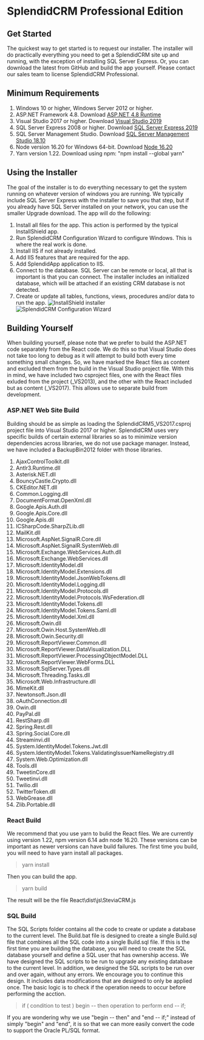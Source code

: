 # SplendidCRM Professional Edition
## Get Started

The quickest way to get started is to request our installer. The installer will do practically everything you need to get a SplendidCRM site up and running, with the exception of installing SQL Server Express. Or, you can download the latest from GitHub and build the app yourself.
Please contact our sales team to license SplendidCRM Professional. 

## Minimum Requirements
1. Windows 10 or higher, Windows Server 2012 or higher.
2. ASP.NET Framework 4.8. Download [ASP.NET 4.8 Runtime](https://dotnet.microsoft.com/en-us/download/dotnet-framework/net48 "ASP.NET 4.8 Runtime")
3. Visual Studio 2017 or higher. Download [Visual Studio 2019](https://visualstudio.microsoft.com/downloads/ "Visual Studio 2019")
4. SQL Server Express 2008 or higher. Download [SQL Server Express 2019](https://www.microsoft.com/en-us/download/details.aspx?id=101064 "SQL Server Express 2019")
5. SQL Server Management Studio. Download [SQL Server Management Studio 18.10](https://docs.microsoft.com/en-us/sql/ssms/download-sql-server-management-studio-ssms?view=sql-server-ver15 "SQL Server Management Studio 18.10")
6. Node version 16.20 for Windows 64-bit. Download [Node 16.20](https://nodejs.org/en/download/ "Node 16.20")
7. Yarn version 1.22. Download using npm: "npm install --global yarn"

## Using the Installer
The goal of the installer is to do everything necessary to get the system running on whatever version of windows you are running. We typically include SQL Server Express with the installer to save you that step, but if you already have SQL Server installed on your network, you can use the smaller Upgrade download. The app will do the following:
1. Install all files for the app. This action is performed by the typical InstallShield app.
2. Run SplendidCRM Configuration Wizard to configure Windows. This is where the real work is done.
3. Install IIS if not already installed.
4. Add IIS features that are required for the app.
5. Add SplendidApp application to IIS.
6. Connect to the database. SQL Server can be remote or local, all that is important is that you can connect. The installer includes an initialized database, which will be attached if an existing CRM database is not detected.
7. Create or update all tables, functions, views, procedures and/or data to run the app.
![InstallShield installer](https://www.splendidcrm.com/portals/0/SplendidCRM/Installation_InstallShield.gif "InstallShield installer")
![SplendidCRM Configuration Wizard](https://www.splendidcrm.com/portals/0/SplendidCRM/Installation_Wizard.gif "SplendidCRM Configuration Wizard")

## Building Yourself
When building yourself, please note that we prefer to build the ASP.NET code separately from the React code. We do this so that Visual Studio does not take too long to debug as it will attempt to build both every time something small changes. So, we have marked the React files as content and excluded them from the build in the Visual Studio project file.  With this in mind, we have included two csproject files, one with the React files exluded from the project (_VS2013), and the other with the React included but as content (_VS2017).  This allows use to separate build from development.

### ASP.NET Web Site Build
Building should be as simple as loading the SplendidCRM5_VS2017.csproj project file into Visual Studio 2017 or higher. SplendidCRM uses very specific builds of certain external libraries so as to minimize version dependencies across libraries, we do not use package manager.  Instead, we have included a BackupBin2012 folder with those libraries.

1. AjaxControlToolkit.dll
2. Antlr3.Runtime.dll
3. Asterisk.NET.dll
4. BouncyCastle.Crypto.dll
5. CKEditor.NET.dll
6. Common.Logging.dll
7. DocumentFormat.OpenXml.dll
8. Google.Apis.Auth.dll
9. Google.Apis.Core.dll
10. Google.Apis.dll
11. ICSharpCode.SharpZLib.dll
12. MailKit.dll
13. Microsoft.AspNet.SignalR.Core.dll
14. Microsoft.AspNet.SignalR.SystemWeb.dll
15. Microsoft.Exchange.WebServices.Auth.dll
16. Microsoft.Exchange.WebServices.dll
17. Microsoft.IdentityModel.dll
18. Microsoft.IdentityModel.Extensions.dll
19. Microsoft.IdentityModel.JsonWebTokens.dll
20. Microsoft.IdentityModel.Logging.dll
21. Microsoft.IdentityModel.Protocols.dll
22. Microsoft.IdentityModel.Protocols.WsFederation.dll
23. Microsoft.IdentityModel.Tokens.dll
24. Microsoft.IdentityModel.Tokens.Saml.dll
25. Microsoft.IdentityModel.Xml.dll
26. Microsoft.Owin.dll
27. Microsoft.Owin.Host.SystemWeb.dll
28. Microsoft.Owin.Security.dll
29. Microsoft.ReportViewer.Common.dll
30. Microsoft.ReportViewer.DataVisualization.DLL
31. Microsoft.ReportViewer.ProcessingObjectModel.DLL
32. Microsoft.ReportViewer.WebForms.DLL
33. Microsoft.SqlServer.Types.dll
34. Microsoft.Threading.Tasks.dll
35. Microsoft.Web.Infrastructure.dll
36. MimeKit.dll
37. Newtonsoft.Json.dll
38. oAuthConnection.dll
39. Owin.dll
40. PayPal.dll
41. RestSharp.dll
42. Spring.Rest.dll
43. Spring.Social.Core.dll
44. Streaminvi.dll
45. System.IdentityModel.Tokens.Jwt.dll
46. System.IdentityModel.Tokens.ValidatingIssuerNameRegistry.dll
47. System.Web.Optimization.dll
48. Tools.dll
49. TweetinCore.dll
50. Tweetinvi.dll
51. Twilio.dll
52. TwitterToken.dll
53. WebGrease.dll
54. Zlib.Portable.dll

### React Build
We recommend that you use yarn to bulid the React files. We are currently using version 1.22, npm version 6.14 adn node 16.20. These versions can be important as newer versions can have build failures. The first time you build, you will need to have yarn install all packages.

> yarn install

Then you can build the app.

> yarn build

The result will be the file React\dist\js\SteviaCRM.js

### SQL Build
The SQL Scripts folder contains all the code to create or update a database to the current level. The Build.bat file is designed to create a single Build.sql file that combines all the SQL code into a single Build.sql file. If this is the first time you are building the database, you will need to create the SQL database yourself and define a SQL user that has ownership access.
We have designed the SQL scripts to be run to upgrade any existing database to the current level. In addition, we designed the SQL scripts to be run over and over again, without any errors. We encourage you to continue this design. It includes data modifications that are designed to only be applied once. The basic logic is to check if the operation needs to occur before performing the acction.

> if ( condition to test ) begin -- then
>	operation to perform
> end -- if;

If you are wondering why we use "begin -- then" and "end -- if;" instead of simply "begin" and "end", it is so that we can more easily convert the code to support the Oracle PL/SQL format.
